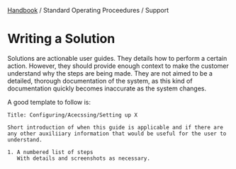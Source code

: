 [Handbook](../../README.md) / Standard Operating Proceedures / Support

# Writing a Solution

Solutions are actionable user guides. They details how to perform a certain action. However, they should provide enough context to make the customer understand why the steps are being made. They are not aimed to be a detailed, thorough documentation of the system, as this kind of documentation quickly becomes inaccurate as the system changes.

A good template to follow is:

```
Title: Configuring/Acecssing/Setting up X

Short introduction of when this guide is applicable and if there are any other auxiliiary information that would be useful for the user to understand.

1. A numbered list of steps
   With details and screenshots as necessary.

```